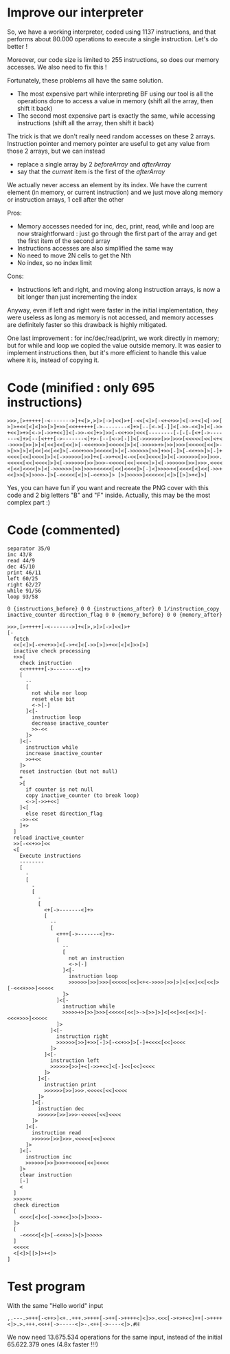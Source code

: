 # Improve our interpreter

So, we have a working interpreter, coded using 1137 instructions, and that performs about 80.000 operations to execute a single instruction. Let's do better !

Moreover, our code size is limited to 255 instructions, so does our memory accesses. We also need to fix this !

Fortunately, these problems all have the same solution.
* The most expensive part while interpreting BF using our tool is all the operations done to access a value in memory (shift all the array, then shift it back)
* The second most expensive part is exactly the same, while accessing instructions (shift all the array, then shift it back)

The trick is that we don't really need random accesses on these 2 arrays. Instruction pointer and memory pointer are useful to get any value from those 2 arrays, but we can instead
* replace a single array by 2 _beforeArray_ and _afterArray_
* say that the *current* item is the first of the _afterArray_

We actually never access an element by its index. We have the current element (in memory, or current instruction) and we just move along memory or instruction arrays, 1 cell after the other

Pros:
* Memory accesses needed for inc, dec, print, read, while and loop are now straightforward : just go through the first part of the array and get the first item of the second array
* Instructions accesses are also simplified the same way
* No need to move 2N cells to get the Nth
* No index, so no index limit

Cons:
* Instructions left and right, and moving along instruction arrays, is now a bit longer than just incrementing the index

Anyway, even if left and right were faster in the initial implementation, they were useless as long as memory is not accessed, and memory accesses are definitely faster so this drawback is highly mitigated.

One last improvement : for inc/dec/read/print, we work directly in memory; but for while and loop we copied the value outside memory. It was easier to implement instructions then, but it's more efficient to handle this value where it is, instead of copying it.

# Code (minified : only 695 instructions)

```
>>>,[>+++++[-<------->]+<[>,>]>[->]<<]>+[-<<[<]>[-<+<+>>]<[->+<]<[->>[
>]>+<<[<]<]>>[>]+>>[<<++++++[->--------<]+>[--[<->[-]]<[->>-<<]>]<[->>
+<<]>+>[<->[->>+<<]]<[->>-<<]+>]>>[-<<+>>]<<<[--------[-[-[-[<+[->----
---<]+>[--[<+++[->-------<]+>-[--[<->[-]]<[->>>>>>[>>]>>>[<<<<<[<<]<+<
->>>>[>>]>]<[<<]<<[<<]>[-<<<+>>>]<<<<<]>]<[->>>>>+>[>>]>>>[<<<<<[<<]>-
>[>>]>]<[<<]<<[<<]>[-<<<+>>>]<<<<<]>]<[->>>>>>[>>]+>>[-]>[-<<+>>]>[-]+
<<<<[<<]<<<<]>]<[->>>>>>[>>]+<[->>+<<]<-<<[<<]<<<<]>]<[->>>>>>[>>]>>>.
<<<<<[<<]<<<<]>]<[->>>>>>[>>]>>>-<<<<<[<<]<<<<]>]<[->>>>>>[>>]>>>,<<<<
<[<<]<<<<]>]<[->>>>>>[>>]>>>+<<<<<[<<]<<<<]>[-]<]>>>>+<[<<<<[<]<<[->>+
<<]>>[>]>>>>-]>[-<<<<<[<]>[-<<+>>]> [>]>>>>>]<<<<<<[<]>[[>]>+<]>]
```

Yes, you can have fun if you want and recreate the PNG cover with this code and 2 big letters "B" and "F" inside. Actually, this may be the most complex part :)

# Code (commented)

```
separator 35/0
inc 43/8
read 44/9
dec 45/10
print 46/11
left 60/25
right 62/27
while 91/56
loop 93/58

0 {instructions_before} 0 0 {instructions_after} 0 1/instruction_copy inactive_counter direction_flag 0 0 {memory_before} 0 0 {memory_after}

>>>,[>+++++[-<------->]+<[>,>]>[->]<<]>+
[-
  fetch
  <<[<]>[-<+<+>>]<[->+<]<[->>[>]>+<<[<]<]>>[>]
  inactive check processing
  +>>[
    check instruction
    <<++++++[->--------<]+>
    [
      --
      [
        not while nor loop
        reset else bit
        <->[-]
      ]<[-
        instruction loop
        decrease inactive_counter
        >>-<<
      ]>
    ]<[-
      instruction while
      increase inactive_counter
      >>+<<
    ]>
    reset instruction (but not null)
    +
    >[
      if counter is not null
      copy inactive_counter (to break loop)
      <->[->>+<<]
    ]<[
      else reset direction_flag
    ->>-<<
    ]+>
  ]
  reload inactive_counter
  >>[-<<+>>]<<
  <[
    Execute instructions
    --------
    [
      -
      [
        -
        [
          -
          [
            <+[->-------<]+>
            [
              --
              [
                <+++[->-------<]+>-
                [
                  --
                  [
                    not an instruction
                    <->[-]
                  ]<[-
                    instruction loop
                    >>>>>>[>>]>>>[<<<<<[<<]<+<->>>>[>>]>]<[<<]<<[<<]>[-<<<+>>>]<<<<<
                  ]>
                ]<[-
                  instruction while
                  >>>>>+>[>>]>>>[<<<<<[<<]>->[>>]>]<[<<]<<[<<]>[-<<<+>>>]<<<<<
                ]>
              ]<[-
                instruction right
                >>>>>>[>>]+>>[-]>[-<<+>>]>[-]+<<<<[<<]<<<<
              ]>
            ]<[-
              instruction left
              >>>>>>[>>]+<[->>+<<]<[-]<<[<<]<<<<
            ]>
          ]<[-
            instruction print
            >>>>>>[>>]>>>.<<<<<[<<]<<<<
          ]>
        ]<[-
          instruction dec
          >>>>>>[>>]>>>-<<<<<[<<]<<<<
        ]>
      ]<[-
        instruction read
        >>>>>>[>>]>>>,<<<<<[<<]<<<<
      ]>
    ]<[-
      instruction inc
      >>>>>>[>>]>>>+<<<<<[<<]<<<<
    ]>
    clear instruction
    [-]
    <
  ]
  >>>>+<
  check direction
  [
    <<<<[<]<<[->>+<<]>>[>]>>>>-
  ]>
  [
    -<<<<<[<]>[-<<+>>]>[>]>>>>>
  ]
  <<<<<
  <[<]>[[>]>+<]>
]
```

# Test program

With the same "Hello world" input

```
,.---.>+++[-<++>]<+..+++.>++++[->++[->++++<]<]>>.<<<[->+>+<<]++[->++++<]>.>.+++.<<++[->-----<]>-.<++[->----<]>.#H
```

We now need 13.675.534 operations for the same input, instead of the initial 65.622.379 ones (4.8x faster !!!)
